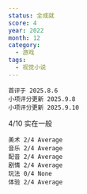 ```yaml
---
status: 全成就
score: 4
year: 2022
month: 12
category:
  - 游戏
tags:
  - 视觉小说
---
```

	首评于 2025.8.6
	小项评分更新 2025.9.8
	小项评分更新 2025.9.10

4/10 实在一般

```
美术 2/4 Average
音乐 2/4 Average
配音 2/4 Average
剧情 2/4 Average
玩法 0/4 None
体验 2/4 Average
```



